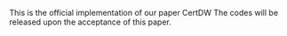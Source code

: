 This is the official implementation of our paper CertDW
The codes will be released upon the acceptance of this paper.
